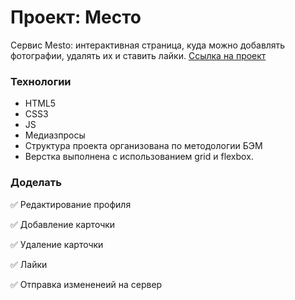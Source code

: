 # Проект: Место
Сервис Mesto: интерактивная страница, куда можно добавлять фотографии, удалять их и ставить лайки.
[Ссылка на проект](https://altwebga.github.io/mesto/)

### Технологии

* HTML5
* CSS3
* JS
* Медиазпросы
* Структура проекта организована по методологии БЭМ
* Верстка выполнена с использованием grid и flexbox.

### Доделать

:white_check_mark: Редактирование профиля

:white_check_mark: Добавление карточки

:white_check_mark: Удаление карточки

:white_check_mark: Лайки

:white_check_mark: Отправка измененеий на сервер
